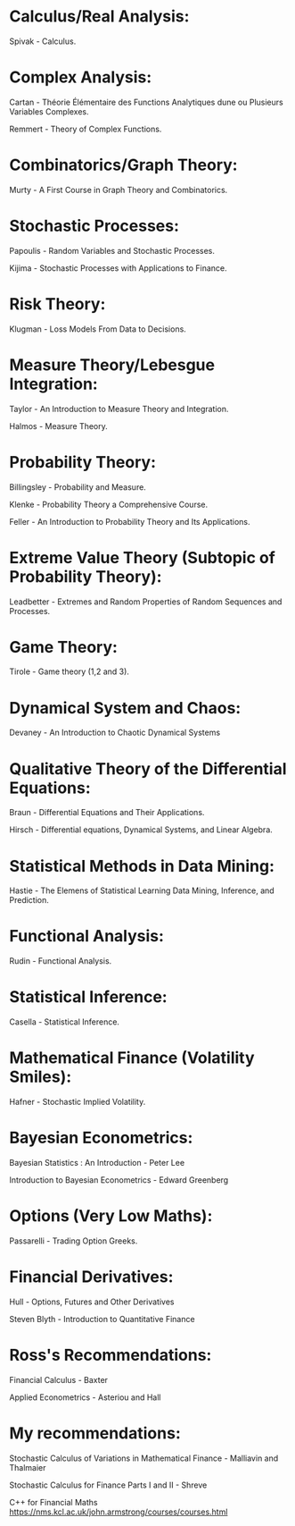 # Calculus/Real Analysis:

Spivak - Calculus.



# Complex Analysis:

Cartan - Théorie Élémentaire des Functions Analytiques dune ou Plusieurs Variables Complexes.

Remmert - Theory of Complex Functions.



# Combinatorics/Graph Theory:

Murty - A First Course in Graph Theory and Combinatorics.



# Stochastic Processes:

Papoulis - Random Variables and Stochastic Processes.

Kijima - Stochastic Processes with Applications to Finance.



# Risk Theory:

Klugman - Loss Models From Data to Decisions.



# Measure Theory/Lebesgue Integration:

Taylor - An Introduction to Measure Theory and Integration.

Halmos - Measure Theory.



# Probability Theory:

Billingsley - Probability and Measure.

Klenke - Probability Theory a Comprehensive Course.

Feller - An Introduction to Probability Theory and Its Applications.



# Extreme Value Theory (Subtopic of Probability Theory):

Leadbetter - Extremes and Random Properties of Random Sequences and Processes.




# Game Theory:

Tirole - Game theory (1,2 and 3).



# Dynamical System and Chaos:

Devaney - An Introduction to Chaotic Dynamical Systems



# Qualitative Theory of the Differential Equations:

Braun - Differential Equations and Their Applications.

Hirsch - Differential equations, Dynamical Systems, and Linear Algebra.



# Statistical Methods in Data Mining:

Hastie - The Elemens of Statistical Learning Data Mining, Inference, and Prediction.



# Functional Analysis:

Rudin - Functional Analysis.



# Statistical Inference:

Casella - Statistical Inference.



# Mathematical Finance (Volatility Smiles):

Hafner - Stochastic Implied Volatility.

# Bayesian Econometrics:

Bayesian Statistics : An Introduction - Peter Lee

Introduction to Bayesian Econometrics - Edward Greenberg



# Options (Very Low Maths):

Passarelli - Trading Option Greeks.




# Financial Derivatives:

Hull - Options, Futures and Other Derivatives

Steven Blyth - Introduction to Quantitative Finance

# Ross's Recommendations:

Financial Calculus - Baxter

Applied Econometrics - Asteriou and Hall

# My recommendations:

Stochastic Calculus of Variations in Mathematical Finance - Malliavin and  Thalmaier

Stochastic Calculus for Finance Parts I and II - Shreve


C++ for Financial Maths
https://nms.kcl.ac.uk/john.armstrong/courses/courses.html
